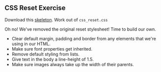 ## CSS Reset Exercise

Download this [skeleton][skeleton]. Work out of `css_reset.css`

[skeleton]: https://assets.aaonline.io/fullstack/html-css/micro-projects/css_reset/skeleton.zip

Oh no! We've removed the original reset stylesheet! Time to build our own.

* Clear default margin, padding and border from any elements that we're using in our HTML.
* Make sure font properties get inherited.
* Remove default styling from lists.
* Give text in the body a line-height of 1.5.
* Make sure images always take up the width of their parents.
